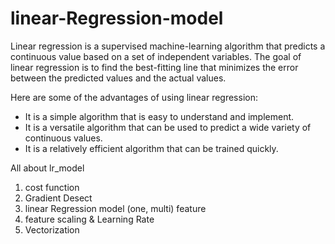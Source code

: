 # linear-Regression-model
Linear regression is a supervised machine-learning algorithm that 
predicts a continuous value based on a set of independent variables.
The goal of linear regression is to find the best-fitting line that 
minimizes the error between the predicted values and the actual values.

Here are some of the advantages of using linear regression:

- It is a simple algorithm that is easy to understand and implement.
- It is a versatile algorithm that can be used to predict a wide variety of continuous values.
- It is a relatively efficient algorithm that can be trained quickly.

All about lr_model 
1. cost function
2. Gradient Desect
3. linear Regression model (one, multi) feature
4. feature scaling & Learning Rate
5. Vectorization
